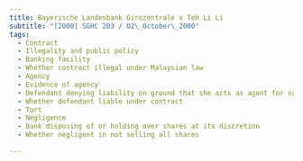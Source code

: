 ```yaml
---
title: Bayerische Landesbank Girozentrale v Teh Li Li 
subtitle: "[2000] SGHC 203 / 02\_October\_2000"
tags:
  - Contract
  - Illegality and public policy
  - Banking facility
  - Whether contract illegal under Malaysian law
  - Agency
  - Evidence of agency
  - Defendant denying liability on ground that she acts as agent for named principal
  - Whether defendant liable under contract
  - Tort
  - Negligence
  - Bank disposing of or holding over shares at its discretion
  - Whether negligent in not selling all shares

---
```


